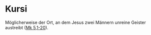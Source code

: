 # Kursi
Möglicherweise der Ort, an dem Jesus zwei Männern unreine Geister austreibt ([Mk 5,1-20](https://www.bibleserver.com/LUT/Markus5%2C1-20)).